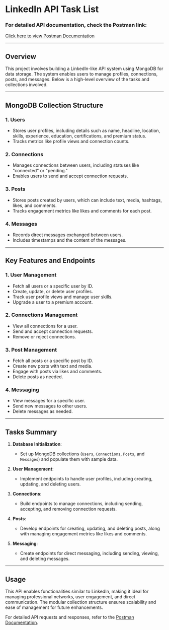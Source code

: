# LinkedIn API Task List

### For detailed API documentation, check the Postman link:  
[Click here to view Postman Documentation](https://documenter.getpostman.com/view/39189780/2sAYQUptdv)

---

## Overview

This project involves building a LinkedIn-like API system using MongoDB for data storage. The system enables users to manage profiles, connections, posts, and messages. Below is a high-level overview of the tasks and collections involved.

---

## MongoDB Collection Structure

### 1. **Users**
- Stores user profiles, including details such as name, headline, location, skills, experience, education, certifications, and premium status.
- Tracks metrics like profile views and connection counts.

### 2. **Connections**
- Manages connections between users, including statuses like "connected" or "pending."
- Enables users to send and accept connection requests.

### 3. **Posts**
- Stores posts created by users, which can include text, media, hashtags, likes, and comments.
- Tracks engagement metrics like likes and comments for each post.

### 4. **Messages**
- Records direct messages exchanged between users.
- Includes timestamps and the content of the messages.

---

## Key Features and Endpoints

### **1. User Management**
- Fetch all users or a specific user by ID.
- Create, update, or delete user profiles.
- Track user profile views and manage user skills.
- Upgrade a user to a premium account.

### **2. Connections Management**
- View all connections for a user.
- Send and accept connection requests.
- Remove or reject connections.

### **3. Post Management**
- Fetch all posts or a specific post by ID.
- Create new posts with text and media.
- Engage with posts via likes and comments.
- Delete posts as needed.

### **4. Messaging**
- View messages for a specific user.
- Send new messages to other users.
- Delete messages as needed.

---

## Tasks Summary

1. **Database Initialization**: 
   - Set up MongoDB collections (`Users`, `Connections`, `Posts`, and `Messages`) and populate them with sample data.

2. **User Management**: 
   - Implement endpoints to handle user profiles, including creating, updating, and deleting users.

3. **Connections**: 
   - Build endpoints to manage connections, including sending, accepting, and removing connection requests.

4. **Posts**: 
   - Develop endpoints for creating, updating, and deleting posts, along with managing engagement metrics like likes and comments.

5. **Messaging**: 
   - Create endpoints for direct messaging, including sending, viewing, and deleting messages.

---

## Usage

This API enables functionalities similar to LinkedIn, making it ideal for managing professional networks, user engagement, and direct communication. The modular collection structure ensures scalability and ease of management for future enhancements.

For detailed API requests and responses, refer to the [Postman Documentation](https://documenter.getpostman.com/view/39189780/2sAYQUptdv).
